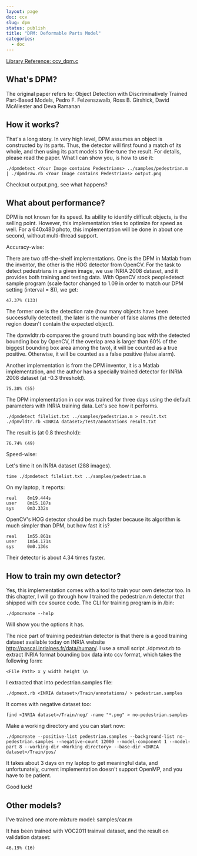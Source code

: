 ```yaml
---
layout: page
doc: ccv
slug: dpm
status: publish
title: "DPM: Deformable Parts Model"
categories:
  - doc
---
```


[Library Reference: ccv_dpm.c](/lib/ccv-dpm/)

## What's DPM?

The original paper refers to:
Object Detection with Discriminatively Trained Part-Based Models, Pedro F. Felzenszwalb, Ross B. Girshick, David McAllester and Deva Ramanan

## How it works?

That's a long story. In very high level, DPM assumes an object is constructed by
its parts. Thus, the detector will first found a match of its whole, and then
using its part models to fine-tune the result. For details, please read the
paper. What I can show you, is how to use it:

    ./dpmdetect <Your Image contains Pedestrians> ../samples/pedestrian.m | ./dpmdraw.rb <Your Image contains Pedestrians> output.png

Checkout output.png, see what happens?

## What about performance?

DPM is not known for its speed. Its ability to identify difficult objects, is
the selling point. However, this implementation tries to optimize for speed as
well. For a 640x480 photo, this implementation will be done in about one second,
without multi-thread support.

Accuracy-wise:

There are two off-the-shelf implementations. One is the DPM in Matlab from the inventor,
the other is the HOG detector from OpenCV. For the task to detect pedestrians in a
given image, we use INRIA 2008 dataset, and it provides both training and testing
data. With OpenCV stock peopledetect sample program (scale factor changed to 1.09
in order to match our DPM setting (interval = 8)), we get:

    47.37% (133)

The former one is the detection rate (how many objects have been successfully
detected), the later is the number of false alarms (the detected region doesn't
contain the expected object).

The dpmvldtr.rb compares the ground truth bounding box with the detected bounding
box by OpenCV, if the overlap area is larger than 60% of the biggest bounding box
area among the two), it will be counted as a true positive. Otherwise, it will be
counted as a false positive (false alarm).

Another implementation is from the DPM inventor, it is a Matlab implementation,
and the author has a specially trained detector for INRIA 2008 dataset (at -0.3
threshold).

    75.38% (55)

The DPM implementation in ccv was trained for three days using the default parameters
with INRIA training data. Let's see how it performs.

    ./dpmdetect filelist.txt ../samples/pedestrian.m > result.txt
    ./dpmvldtr.rb <INRIA dataset>/Test/annotations result.txt

The result is (at 0.8 threshold):

    76.74% (49)

Speed-wise:

Let's time it on INRIA dataset (288 images).

    time ./dpmdetect filelist.txt ../samples/pedestrian.m

On my laptop, it reports:

    real    8m19.444s
    user    8m15.187s
    sys     0m3.332s

OpenCV's HOG detector should be much faster because its algorithm is much simpler
than DPM, but how fast it is?

    real    1m55.861s
    user    1m54.171s
    sys     0m0.136s

Their detector is about 4.34 times faster.

## How to train my own detector?

Yes, this implementation comes with a tool to train your own detector too. In this
chapter, I will go through how I trained the pedestrian.m detector that shipped
with ccv source code. The CLI for training program is in /bin:

    ./dpmcreate --help

Will show you the options it has.

The nice part of training pedestrian detector is that there is a good training
dataset available today on INRIA website <http://pascal.inrialpes.fr/data/human/>.
I use a small script ./dpmext.rb to extract INRIA format bounding box data into
ccv format, which takes the following form:

    <File Path> x y width height \n

I extracted that into pedestrian.samples file:

    ./dpmext.rb <INRIA dataset>/Train/annotations/ > pedestrian.samples

It comes with negative dataset too:

    find <INRIA dataset>/Train/neg/ -name "*.png" > no-pedestrian.samples

Make a working directory and you can start now:

    ./dpmcreate --positive-list pedestrian.samples --background-list no-pedestrian.samples --negative-count 12000 --model-component 1 --model-part 8 --working-dir <Working directory> --base-dir <INRIA dataset>/Train/pos/

It takes about 3 days on my laptop to get meaningful data, and unfortunately,
current implementation doesn't support OpenMP, and you have to be patient.

Good luck!

## Other models?

I've trained one more mixture model: samples/car.m

It has been trained with VOC2011 trainval dataset, and the result on validation dataset:

    46.19% (16)
